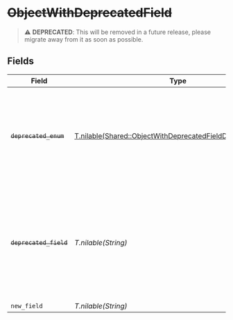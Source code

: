 # ~~ObjectWithDeprecatedField~~

> :warning: **DEPRECATED**: This will be removed in a future release, please migrate away from it as soon as possible.


## Fields

| Field                                                                                                                                          | Type                                                                                                                                           | Required                                                                                                                                       | Description                                                                                                                                    |
| ---------------------------------------------------------------------------------------------------------------------------------------------- | ---------------------------------------------------------------------------------------------------------------------------------------------- | ---------------------------------------------------------------------------------------------------------------------------------------------- | ---------------------------------------------------------------------------------------------------------------------------------------------- |
| ~~`deprecated_enum`~~                                                                                                                          | [T.nilable(Shared::ObjectWithDeprecatedFieldDeprecatedEnum)](../../models/shared/objectwithdeprecatedfielddeprecatedenum.md)                   | :heavy_minus_sign:                                                                                                                             | : warning: ** DEPRECATED **: This will be removed in a future release, please migrate away from it as soon as possible.                        |
| ~~`deprecated_field`~~                                                                                                                         | *T.nilable(String)*                                                                                                                            | :heavy_minus_sign:                                                                                                                             | : warning: ** DEPRECATED **: This will be removed in a future release, please migrate away from it as soon as possible. Use new_field instead. |
| `new_field`                                                                                                                                    | *T.nilable(String)*                                                                                                                            | :heavy_minus_sign:                                                                                                                             | N/A                                                                                                                                            |